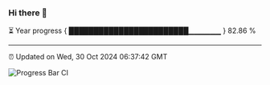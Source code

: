 ### Hi there 👋

⏳ Year progress { ████████████████████████▁▁▁▁▁▁ } 82.86 %

---

⏰ Updated on Wed, 30 Oct 2024 06:37:42 GMT

![Progress Bar CI](https://github.com/code-lakshay/GitHub-Actions-Demo/workflows/Progress%20Bar%20CI/badge.svg)
